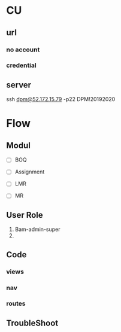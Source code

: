 # CU 


## url

### no account

### credential

## server
ssh dpm@52.172.15.79 -p22
DPM!20192020

# Flow

## Modul
- [ ] BOQ 
- [ ] Assignment 
- [ ] LMR 
- [ ] MR 


## User Role
1. Bam-admin-super
2. 

## Code

### views

### nav

### routes
  
## TroubleShoot


